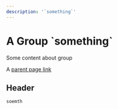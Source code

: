 ```yaml
---
description: '`something`'
---
```


# A Group \`something\`

Some content about group

A [parent page link](../../#what-is-it-now)

## Header



`soemth`

